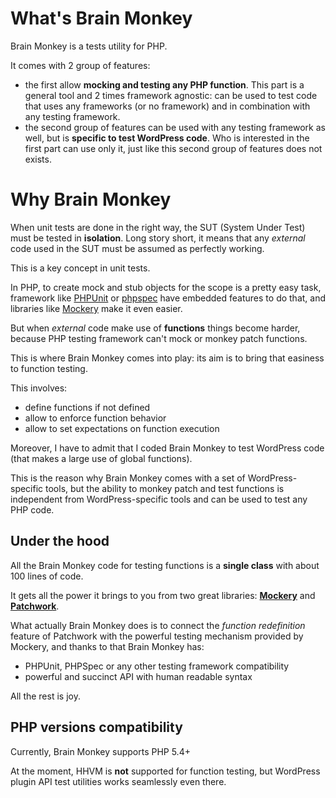 <!--
currentMenu: "whatwhy"
currentSection: "Getting Started"
title: "What & Why"
-->
# What's Brain Monkey

Brain Monkey is a tests utility for PHP.

It comes with 2 group of features:

 - the first allow **mocking and testing any PHP function**. This part is a general tool and 2 times framework agnostic:
   can be used to test code that uses any frameworks (or no framework) and in combination with any testing framework.
 - the second group of features can be used with any testing framework as well, but is **specific to test WordPress code**.
   Who is interested in the first part can use only it, just like this second group of features does not exists.


# Why Brain Monkey

When unit tests are done in the right way, the SUT (System Under Test) must be tested in **isolation**.
Long story short, it means that any *external* code used in the SUT must be assumed as perfectly working.

This is a key concept in unit tests.

In PHP, to create mock and stub objects for the scope is a pretty easy task, framework like [PHPUnit](https://phpunit.de/manual/current/en/test-doubles.html) or [phpspec](http://www.phpspec.net/en/latest/manual/prophet-objects.html) have embedded features to do that, and libraries like
[Mockery](https://github.com/padraic/mockery) make it even easier.

But when *external* code make use of **functions** things become harder, because PHP testing framework can't mock or monkey patch functions.

This is where Brain Monkey comes into play: its aim is to bring that easiness to function testing.

This involves:

 - define functions if not defined
 - allow to enforce function behavior
 - allow to set expectations on function execution

Moreover, I have to admit that I coded Brain Monkey to test WordPress code (that makes a large use of global functions).

This is the reason why Brain Monkey comes with a set of WordPress-specific tools, but the ability to monkey patch and test functions
is independent from WordPress-specific tools and can be used to test any PHP code.


## Under the hood

All the Brain Monkey code for testing functions is a **single class** with about 100 lines of code.

It gets all the power it brings to you from two great libraries: [**Mockery**](http://docs.mockery.io/) and [**Patchwork**](http://antecedent.github.io/patchwork/).

What actually Brain Monkey does is to connect the *function redefinition* feature of Patchwork with the powerful testing mechanism provided by Mockery,
and thanks to that Brain Monkey has:

 - PHPUnit, PHPSpec or any other testing framework compatibility
 - powerful and succinct API with human readable syntax

All the rest is joy.


## PHP versions compatibility

Currently, Brain Monkey supports PHP 5.4+

At the moment, HHVM is **not** supported for function testing, but WordPress plugin API test utilities works seamlessly even there.
